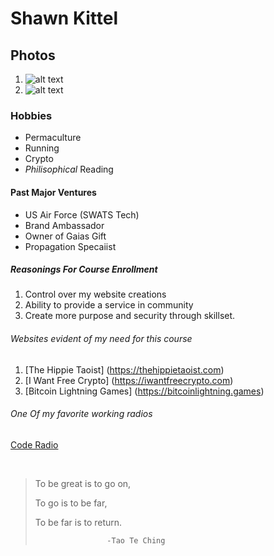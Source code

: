 # Shawn Kittel

## Photos
1. ![alt text](https://raw.githubusercontent.com/noctemdrgn/noctemdrgn.github.io/main/20201124_065406.jpg "Big Gus Dog")
2. ![alt text](https://raw.githubusercontent.com/noctemdrgn/noctemdrgn.github.io/main/20200920_151837.jpg "Meditating Kids")


### Hobbies
* Permaculture
* Running
* Crypto
* *Philisophical* Reading

#### Past Major Ventures
* US Air Force (SWATS Tech)
* Brand Ambassador
* Owner of Gaias Gift
* Propagation Specaiist

##### Reasonings For Course Enrollment
1. Control over my website creations
2. Ability to provide a service in community
3. Create more purpose and security through skillset.

###### Websites evident of my need for this course
1. [The Hippie Taoist] (https://thehippietaoist.com)
2. [I Want Free Crypto] (https://iwantfreecrypto.com)
3. [Bitcoin Lightning Games] (https://bitcoinlightning.games)

###### One Of my favorite working radios

<a href="https://codeardio.freecodecamp.org">Code Radio</a>
  
  <br>
  
  >To be great is to go on,
  >
  >To go is to be far,
  >
  >To be far is to return.
  >
  >                     -Tao Te Ching

